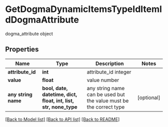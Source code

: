 # GetDogmaDynamicItemsTypeIdItemIdDogmaAttribute

dogma_attribute object

## Properties
Name | Type | Description | Notes
------------ | ------------- | ------------- | -------------
**attribute_id** | **int** | attribute_id integer | 
**value** | **float** | value number | 
**any string name** | **bool, date, datetime, dict, float, int, list, str, none_type** | any string name can be used but the value must be the correct type | [optional]

[[Back to Model list]](../README.md#documentation-for-models) [[Back to API list]](../README.md#documentation-for-api-endpoints) [[Back to README]](../README.md)


